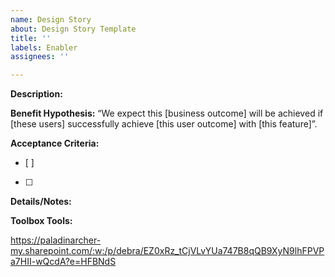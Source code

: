 ```yaml
---
name: Design Story
about: Design Story Template
title: ''
labels: Enabler
assignees: ''

---
```


**Description:**

**Benefit Hypothesis:** 
 “We expect this [business outcome] will be achieved if [these users] successfully achieve [this user outcome] with [this feature]”. 

**Acceptance Criteria:**
- [ ]
- [ ]

**Details/Notes:** 

**Toolbox Tools:**

https://paladinarcher-my.sharepoint.com/:w:/p/debra/EZ0xRz_tCjVLvYUa747B8qQB9XyN9lhFPVPa7HII-wQcdA?e=HFBNdS

